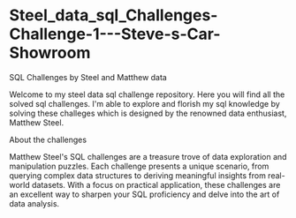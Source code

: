 # Steel_data_sql_Challenges-Challenge-1---Steve-s-Car-Showroom

SQL Challenges by Steel and Matthew data

Welcome to my steel data sql challenge repository. Here you will find all the solved sql challenges. I'm able to explore and florish my sql knowledge by solving these challeges which is designed by the renowned data enthusiast, Matthew Steel.

About the challenges

Matthew Steel's SQL challenges are a treasure trove of data exploration and manipulation puzzles. Each challenge presents a unique scenario, from querying complex data structures to deriving meaningful insights from real-world datasets. With a focus on practical application, these challenges are an excellent way to sharpen your SQL proficiency and delve into the art of data analysis.
